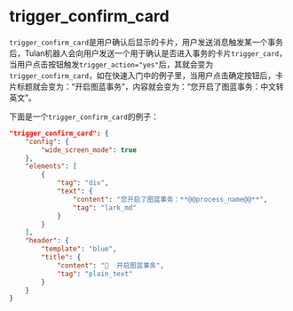 # trigger\_confirm\_card

`trigger_confirm_card`是用户确认后显示的卡片，用户发送消息触发某一个事务后，Tulan机器人会向用户发送一个用于确认是否进入事务的卡片`trigger_card`，当用户点击按钮触发`trigger_action="yes"`后，其就会变为`trigger_confirm_card`，如在快速入门中的例子里，当用户点击确定按钮后，卡片标题就会变为：“开启图蓝事务”，内容就会变为：“您开启了图蓝事务：中文转英文”。

下面是一个`trigger_confirm_card`的例子：

```json
"trigger_confirm_card": {
    "config": {
        "wide_screen_mode": true
    },
    "elements": [
        {
            "tag": "div",
            "text": {
                "content": "您开启了图蓝事务：**@@process_name@@**",
                "tag": "lark_md"
            }
        }
    ],
    "header": {
        "template": "blue",
        "title": {
            "content": "🤖️  开启图蓝事务",
            "tag": "plain_text"
        }
    }
}
```
